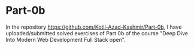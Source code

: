 # Part-0b
In the repository https://github.com/Kotli-Azad-Kashmir/Part-0b, I have uploaded/submitted solved exercises of Part 0b of the course "Deep Dive Into Modern Web Development Full Stack open". 
